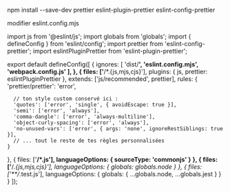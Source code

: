 

npm install --save-dev prettier eslint-plugin-prettier eslint-config-prettier


modifier
eslint.config.mjs


import js from '@eslint/js';
import globals from 'globals';
import { defineConfig } from 'eslint/config';
import prettier from 'eslint-config-prettier';
import eslintPluginPrettier from 'eslint-plugin-prettier';

export default defineConfig([
  {
    ignores: [
      'dist/**',
      'eslint.config.mjs',
      'webpack.config.js'
    ],
  },
  {
    files: ['**/*.{js,mjs,cjs}'],
    plugins: { js, prettier: eslintPluginPrettier },
    extends: ['js/recommended', prettier],
    rules: {
      'prettier/prettier': 'error',

      // ton style custom conservé ici :
      'quotes': ['error', 'single', { avoidEscape: true }],
      'semi': ['error', 'always'],
      'comma-dangle': ['error', 'always-multiline'],
      'object-curly-spacing': ['error', 'always'],
      'no-unused-vars': ['error', { args: 'none', ignoreRestSiblings: true }],
      // ... tout le reste de tes règles personnalisées
    }
  },
  {
    files: ['**/*.js'],
    languageOptions: {
      sourceType: 'commonjs'
    }
  },
  {
    files: ['**/*.{js,mjs,cjs}'],
    languageOptions: {
      globals: globals.node
    }
  },
  {
    files: ['**/*.test.js'],
    languageOptions: {
      globals: {
        ...globals.node,
        ...globals.jest
      }
    }
  }
]);
